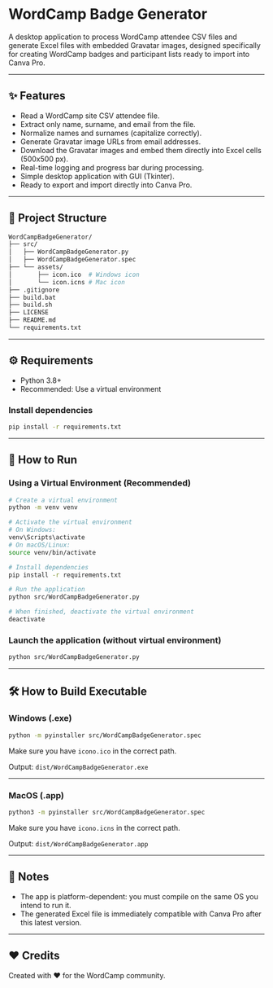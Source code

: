 # WordCamp Badge Generator

A desktop application to process WordCamp attendee CSV files and generate Excel files with embedded Gravatar images, designed specifically for creating WordCamp badges and participant lists ready to import into Canva Pro.

---

## ✨ Features

- Read a WordCamp site CSV attendee file.
- Extract only name, surname, and email from the file.
- Normalize names and surnames (capitalize correctly).
- Generate Gravatar image URLs from email addresses.
- Download the Gravatar images and embed them directly into Excel cells (500x500 px).
- Real-time logging and progress bar during processing.
- Simple desktop application with GUI (Tkinter).
- Ready to export and import directly into Canva Pro.

---

## 📂 Project Structure

```bash
WordCampBadgeGenerator/
├── src/
│   ├── WordCampBadgeGenerator.py
│   ├── WordCampBadgeGenerator.spec
├── └── assets/
│       ├── icon.ico  # Windows icon
│       └── icon.icns # Mac icon
├── .gitignore
├── build.bat
├── build.sh
├── LICENSE
├── README.md
└── requirements.txt
```

---

## ⚙️ Requirements

- Python 3.8+
- Recommended: Use a virtual environment

### Install dependencies

```bash
pip install -r requirements.txt
```

---

## 🚀 How to Run

### Using a Virtual Environment (Recommended)

```bash
# Create a virtual environment
python -m venv venv

# Activate the virtual environment
# On Windows:
venv\Scripts\activate
# On macOS/Linux:
source venv/bin/activate

# Install dependencies
pip install -r requirements.txt

# Run the application
python src/WordCampBadgeGenerator.py

# When finished, deactivate the virtual environment
deactivate
```

### Launch the application (without virtual environment)

```bash
python src/WordCampBadgeGenerator.py
```

---

## 🛠 How to Build Executable

### Windows (.exe)

```bash
python -m pyinstaller src/WordCampBadgeGenerator.spec
```

Make sure you have `icono.ico` in the correct path.

Output: `dist/WordCampBadgeGenerator.exe`

---

### MacOS (.app)

```bash
python3 -m pyinstaller src/WordCampBadgeGenerator.spec
```

Make sure you have `icono.icns` in the correct path.

Output: `dist/WordCampBadgeGenerator.app`

---

## 📌 Notes

- The app is platform-dependent: you must compile on the same OS you intend to run it.
- The generated Excel file is immediately compatible with Canva Pro after this latest version.

---

## ❤️ Credits

Created with ❤️ for the WordCamp community.
